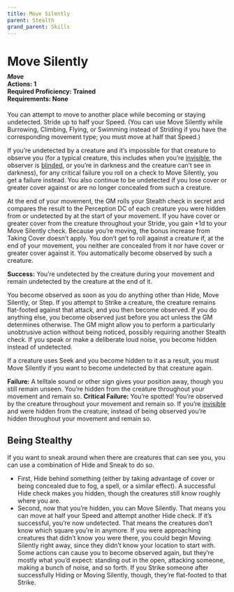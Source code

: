 ```yaml
---
title: Move Silently
parent: Stealth
grand_parent: Skills
---
```


# Move Silently

<div style="margin-top:-10px;"></div>

#### *Move*<br>**Actions:** 1<br>**Required Proficiency:** Trained<br>**Requirements:** None 
You can attempt to move to another place while becoming or staying undetected. Stride up to half your Speed. (You can use Move Silently while Burrowing, Climbing, Flying, or Swimming instead of Striding if you have the corresponding movement type; you must move at half that Speed.)

If you’re undetected by a creature and it’s impossible for that creature to observe you (for a typical creature, this includes when you’re [invisible](https://stormchaserroleplaying.com/stormchaserRPG/Conditions/Invisible/), the observer is [blinded](https://stormchaserroleplaying.com/stormchaserRPG/Conditions/Blinded/), or you’re in darkness and the creature can’t see in darkness), for any critical failure you roll on a check to Move Silently, you get a failure instead. You also continue to be undetected if you lose cover or greater cover against or are no longer concealed from such a creature.

At the end of your movement, the GM rolls your Stealth check in secret and compares the result to the Perception DC of each creature you were hidden from or undetected by at the start of your movement. If you have cover or greater cover from the creature throughout your Stride, you gain +1d to your Move Silently check. Because you’re moving, the bonus increase from Taking Cover doesn’t apply. You don’t get to roll against a creature if, at the end of your movement, you neither are concealed from it nor have cover or greater cover against it. You automatically become observed by such a creature.

**Success:** You’re undetected by the creature during your movement and remain undetected by the creature at the end of it.

You become observed as soon as you do anything other than Hide, Move Silently, or Step. If you attempt to Strike a creature, the creature remains flat-footed against that attack, and you then become observed. If you do anything else, you become observed just before you act unless the GM determines otherwise. The GM might allow you to perform a particularly unobtrusive action without being noticed, possibly requiring another Stealth check. If you speak or make a deliberate loud noise, you become hidden instead of undetected.

If a creature uses Seek and you become hidden to it as a result, you must Move Silently if you want to become undetected by that creature again.

**Failure:** A telltale sound or other sign gives your position away, though you still remain unseen. You’re hidden from the creature throughout your movement and remain so.
**Critical Failure:** You’re spotted! You’re observed by the creature throughout your movement and remain so. If you’re [invisible](https://stormchaserroleplaying.com/stormchaserRPG/Conditions/Invisible/) and were hidden from the creature, instead of being observed you’re hidden throughout your movement and remain so.

## Being Stealthy
If you want to sneak around when there are creatures that can see you, you can use a combination of Hide and Sneak to do so.
- First, Hide behind something (either by taking advantage of cover or being concealed due to fog, a spell, or a similar effect). A successful Hide check makes you hidden, though the creatures still know roughly where you are.
- Second, now that you’re hidden, you can Move Silently. That means you can move at half your Speed and attempt another Hide check. If it’s successful, you’re now undetected. That means the creatures don’t know which square you’re in anymore.
If you were approaching creatures that didn’t know you were there, you could begin Moving Silently right away, since they didn’t know your location to start with. Some actions can cause you to become observed again, but they’re mostly what you’d expect: standing out in the open, attacking someone, making a bunch of noise, and so forth. If you Strike someone after successfully Hiding or Moving Silently, though, they’re flat-footed to that Strike.
